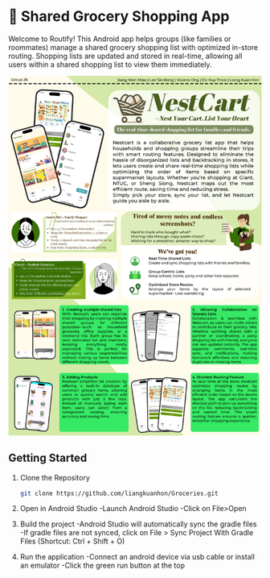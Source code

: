 # **🛒 Shared Grocery Shopping App**


Welcome to Routify! This Android app helps groups (like families or roommates)
manage a shared grocery shopping list with optimized in-store routing. Shopping lists 
are updated and stored in real-time, allowing all users within a shared shopping list to 
view them immediately.  

![img.png](images/ISP%20Poster.png)

## Getting Started

1. Clone the Repository
   ```bash
   git clone https://github.com/liangkuanhon/Groceries.git


2. Open in Android Studio
  -Launch Android Studio
  -Click on File>Open

3. Build the project
  -Android Studio will automatically sync the gradle files
  -If gradle files are not synced, click on File > Sync Project With Gradle Files (Shortcut: Ctrl + Shift + O)

4. Run the application
  -Connect an android device via usb cable or install an emulator
  -Click the green run button at the top


